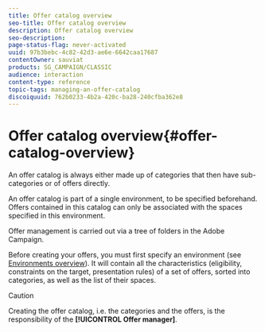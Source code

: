 ```yaml
---
title: Offer catalog overview
seo-title: Offer catalog overview
description: Offer catalog overview
seo-description: 
page-status-flag: never-activated
uuid: 97b3bebc-4c82-42d3-ae6e-6642caa17687
contentOwner: sauviat
products: SG_CAMPAIGN/CLASSIC
audience: interaction
content-type: reference
topic-tags: managing-an-offer-catalog
discoiquuid: 762b0233-4b2a-420c-ba28-240cfba362e8
---
```


# Offer catalog overview{#offer-catalog-overview}

An offer catalog is always either made up of categories that then have sub-categories or of offers directly.

An offer catalog is part of a single environment, to be specified beforehand. Offers contained in this catalog can only be associated with the spaces specified in this environment.

Offer management is carried out via a tree of folders in the Adobe Campaign.

Before creating your offers, you must first specify an environment (see [Environments overview](../../interaction/using/environments-overview.md)). It will contain all the characteristics (eligibility, constraints on the target, presentation rules) of a set of offers, sorted into categories, as well as the list of their spaces.

>[!CAUTION]
>
>Creating the offer catalog, i.e. the categories and the offers, is the responsibility of the **[!UICONTROL Offer manager]**.


